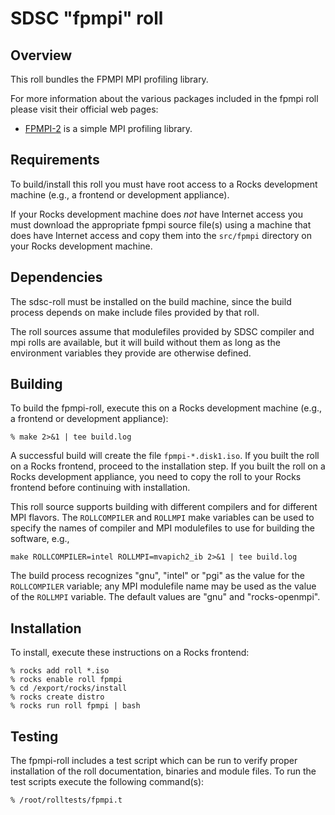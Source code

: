 # SDSC "fpmpi" roll

## Overview

This roll bundles the FPMPI MPI profiling library.

For more information about the various packages included in the fpmpi roll please visit their official web pages:

- <a href="http://www.mcs.anl.gov/research/projects/fpmpi/WWW/"
target="_blank">FPMPI-2</a> is a simple MPI profiling library.


## Requirements

To build/install this roll you must have root access to a Rocks development
machine (e.g., a frontend or development appliance).

If your Rocks development machine does *not* have Internet access you must
download the appropriate fpmpi source file(s) using a machine that does
have Internet access and copy them into the `src/fpmpi` directory on your
Rocks development machine.


## Dependencies

The sdsc-roll must be installed on the build machine, since the build process
depends on make include files provided by that roll.

The roll sources assume that modulefiles provided by SDSC compiler and mpi
rolls are available, but it will build without them as long as the environment
variables they provide are otherwise defined.


## Building

To build the fpmpi-roll, execute this on a Rocks development
machine (e.g., a frontend or development appliance):

```shell
% make 2>&1 | tee build.log
```

A successful build will create the file `fpmpi-*.disk1.iso`.  If you built the
roll on a Rocks frontend, proceed to the installation step. If you built the
roll on a Rocks development appliance, you need to copy the roll to your Rocks
frontend before continuing with installation.

This roll source supports building with different compilers and for different
MPI flavors.  The `ROLLCOMPILER` and `ROLLMPI` make variables can be used to
specify the names of compiler and MPI modulefiles to use for building the
software, e.g.,

```shell
make ROLLCOMPILER=intel ROLLMPI=mvapich2_ib 2>&1 | tee build.log
```

The build process recognizes "gnu", "intel" or "pgi" as the value for the
`ROLLCOMPILER` variable; any MPI modulefile name may be used as the value of
the `ROLLMPI` variable.  The default values are "gnu" and "rocks-openmpi".


## Installation

To install, execute these instructions on a Rocks frontend:

```shell
% rocks add roll *.iso
% rocks enable roll fpmpi
% cd /export/rocks/install
% rocks create distro
% rocks run roll fpmpi | bash
```


## Testing

The fpmpi-roll includes a test script which can be run to verify proper
installation of the roll documentation, binaries and module files. To
run the test scripts execute the following command(s):

```shell
% /root/rolltests/fpmpi.t 
```
